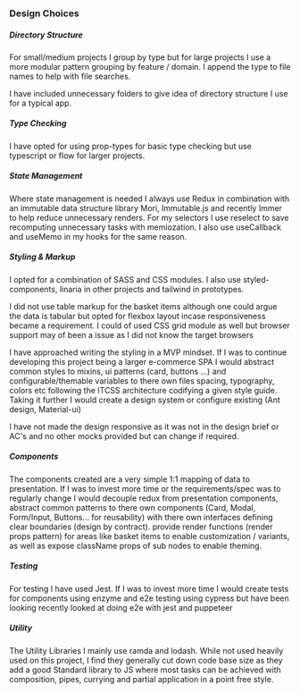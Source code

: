 ### Design Choices
##### Directory Structure
For small/medium projects I group by type but for large projects I use a more modular pattern grouping by feature / domain. I append the type to file names to help with file searches. 

I have included unnecessary folders to give idea of directory structure I use for a typical app.

##### Type Checking
I have opted for using prop-types for basic type checking but use typescript or flow for larger projects.

##### State Management

Where state management is needed I always use Redux in combination with an immutable data structure library Mori, Immutable.js and recently Immer to help reduce unnecessary renders.
For my selectors I use reselect to save recomputing unnecessary tasks with memiozation. I also use useCallback and useMemo in my hooks for the same reason. 

##### Styling & Markup
I opted for a combination of SASS and CSS modules. I also use styled-components, linaria in other projects and tailwind in prototypes.

I did not use table markup for the basket items although one could argue the data is tabular but opted for flexbox layout incase responsiveness became a requirement. I could of used CSS grid module as well but browser support may of been a issue as I did not know the target browsers 

I have approached writing the styling in a MVP mindset. If I was to continue developing this project being a larger e-commerce SPA I would abstract common styles to mixins, ui patterns (card, buttons ...) and configurable/themable variables to there own files spacing, typography, colors etc following the ITCSS architecture codifying a given style guide.
Taking it further I would create a design system or configure existing (Ant design, Material-ui)

I have not made the design responsive as it was not in the design brief or AC's and no other mocks provided but can change if required.

##### Components

The components created are a very simple 1:1 mapping of data to presentation. If I was to invest more time or the requirements/spec was to regularly change I would decouple redux from presentation components, abstract common patterns to there own components (Card, Modal, Form/Input, Buttons... for reusability) with there own interfaces defining clear boundaries (design by contract). provide render functions (render props pattern) for areas like basket items to enable customization / variants, as well as expose className props of sub nodes to enable theming. 

##### Testing

For testing I have used Jest. If I was to invest more time I would create tests for components using enzyme and e2e testing using cypress but have been looking recently looked at doing e2e with jest and puppeteer

##### Utility

The Utility Libraries I mainly use ramda and lodash. While not used heavily used on this project, I find they generally cut down code base size as they add a good Standard library to JS where most tasks can be achieved with composition, pipes, currying and partial application in a point free style.